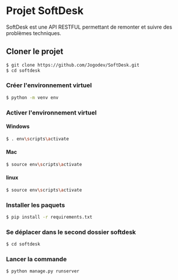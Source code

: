 # Projet SoftDesk
SoftDesk est une API RESTFUL permettant de remonter et suivre des problèmes techniques.
## Cloner le projet

````bash
$ git clone https://github.com/Jogodev/SoftDesk.git
$ cd softdesk
````

### Créer l'environnement virtuel

````bash
$ python -m venv env
````

### Activer l'environnement virtuel

#### Windows
````bash
$ . env\scripts\activate
````
#### Mac
````bash
$ source env\scripts\activate
````
#### linux
````bash
$ source env\scripts\activate
````

### Installer les paquets

````bash
$ pip install -r requirements.txt
````

### Se déplacer dans le second dossier softdesk
````bash
$ cd softdesk
````
### Lancer la commande
````bash
$ python manage.py runserver
````
